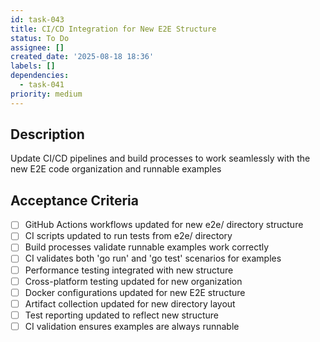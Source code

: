 ```yaml
---
id: task-043
title: CI/CD Integration for New E2E Structure
status: To Do
assignee: []
created_date: '2025-08-18 18:36'
labels: []
dependencies:
  - task-041
priority: medium
---
```


## Description

Update CI/CD pipelines and build processes to work seamlessly with the new E2E code organization and runnable examples

## Acceptance Criteria

- [ ] GitHub Actions workflows updated for new e2e/ directory structure
- [ ] CI scripts updated to run tests from e2e/ directory
- [ ] Build processes validate runnable examples work correctly
- [ ] CI validates both 'go run' and 'go test' scenarios for examples
- [ ] Performance testing integrated with new structure
- [ ] Cross-platform testing updated for new organization
- [ ] Docker configurations updated for new E2E structure
- [ ] Artifact collection updated for new directory layout
- [ ] Test reporting updated to reflect new structure
- [ ] CI validation ensures examples are always runnable
